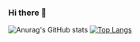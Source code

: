### Hi there 👋
<!--
**hecuhecu/hecuhecu** is a ✨ _special_ ✨ repository because its `README.md` (this file) appears on your GitHub profile.

Here are some ideas to get you started:

- 🔭 I’m currently working on ...
- 🌱 I’m currently learning ...
- 👯 I’m looking to collaborate on ...
- 🤔 I’m looking for help with ...
- 💬 Ask me about ...
- 📫 How to reach me: ...
- 😄 Pronouns: ...
- ⚡ Fun fact: ...
-->
![Anurag's GitHub stats](https://github-readme-stats.vercel.app/api?username=hecuhecu&show_icons=true&theme=cobalt&count_private=true)
[![Top Langs](https://github-readme-stats.vercel.app/api/top-langs/?username=hecuhecu&theme=cobalt&layout=compact&count_private=true)](https://github.com/anuraghazra/github-readme-stats)
